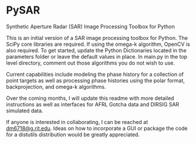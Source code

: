 # PySAR
Synthetic Aperture Radar (SAR) Image Processing Toolbox for Python

This is an initial version of a SAR image processing toolbox for Python.  The SciPy core libraries are required.  If using the omega-k algorithm, OpenCV is also required.  To get started, update the Python Dictionaries located in the parameters folder or leave the default values in place.  In main.py in the top level directory, comment out those algorithms you do not wish to use.

Current capabilities include modeling the phase history for a collection of point targets as well as processing phase histories using the polar format, backprojection, and omega-k algorithms.

Over the coming months, I will update this readme with more detailed instructions as well as interfaces for AFRL Gotcha data and DIRSIG SAR simulated data.

If anyone is interested in collaborating, I can be reached at dm6718@g.rit.edu.  Ideas on how to incorporate a GUI or package the code for a distutils distribution would be greatly appreciated.
